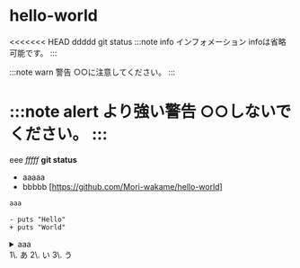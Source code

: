 # hello-world
<<<<<<< HEAD
ddddd
git status
:::note info
インフォメーション
infoは省略可能です。
:::

:::note warn
警告
○○に注意してください。
:::

:::note alert
より強い警告
○○しないでください。
:::
=======
eee
*fffff*
**git status**
- aaaaa
- bbbbb
[https://github.com/Mori-wakame/hello-world]
```ruby :qiita.rb
aaa
```
```_ruby
- puts "Hello"
+ puts "World"
```
<details><summary>aaa</summary>

```rbs
puts "Hello, World"
```
</details>
1\. あ
2\. い
3\. う
